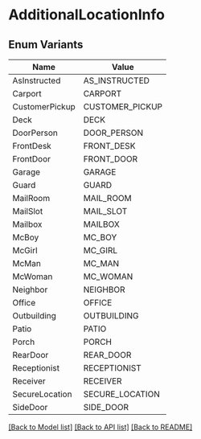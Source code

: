 # AdditionalLocationInfo

## Enum Variants

| Name | Value |
|---- | -----|
| AsInstructed | AS_INSTRUCTED |
| Carport | CARPORT |
| CustomerPickup | CUSTOMER_PICKUP |
| Deck | DECK |
| DoorPerson | DOOR_PERSON |
| FrontDesk | FRONT_DESK |
| FrontDoor | FRONT_DOOR |
| Garage | GARAGE |
| Guard | GUARD |
| MailRoom | MAIL_ROOM |
| MailSlot | MAIL_SLOT |
| Mailbox | MAILBOX |
| McBoy | MC_BOY |
| McGirl | MC_GIRL |
| McMan | MC_MAN |
| McWoman | MC_WOMAN |
| Neighbor | NEIGHBOR |
| Office | OFFICE |
| Outbuilding | OUTBUILDING |
| Patio | PATIO |
| Porch | PORCH |
| RearDoor | REAR_DOOR |
| Receptionist | RECEPTIONIST |
| Receiver | RECEIVER |
| SecureLocation | SECURE_LOCATION |
| SideDoor | SIDE_DOOR |


[[Back to Model list]](../README.md#documentation-for-models) [[Back to API list]](../README.md#documentation-for-api-endpoints) [[Back to README]](../README.md)


